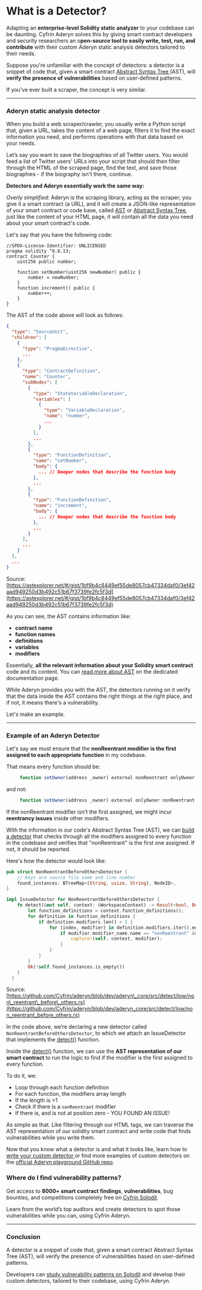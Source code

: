 # What is a Detector?

Adapting an **enterprise-level Solidity static analyzer** to your codebase can be daunting. Cyfrin Aderyn solves this by giving smart contract developers and security researchers an o**pen-source tool to easily write, test, run, and contribute** with their custom Aderyn static analysis detectors tailored to their needs.

Suppose you're unfamiliar with the concept of detectors: a detector is a snippet of code that, given a smart contract [Abstract Syntax Tree ](what-is-an-ast.md)(AST), will **verify the presence of vulnerabilities** based on user-defined patterns.

If you've ever built a scraper, the concept is very similar.

***

### Aderyn static analysis detector

When you build a web scraper/crawler, you usually write a Python script that, given a URL, takes the content of a web page, filters it to find the exact information you need, and performs operations with that data based on your needs.

Let’s say you want to save the biographies of all Twitter users. You would feed a list of Twitter users' URLs into your script that should then filter through the HTML of the scraped page, find the text, and save those biographies - if the biography isn't there, continue.

**Detectors and Aderyn essentially work the same way:**

_Overly simplified:_ Aderyn is the scraping library, acting as the scraper; you give it a smart contract (a URL), and it will create a JSON-like representation of your smart contract or code base, called [AST](what-is-an-ast.md) or [Abstract Syntax Tree](what-is-an-ast.md), just like the content of your HTML page, it will contain all the data you need about your smart contract's code.

Let's say that you have the following code:

```solidity
//SPDX-License-Identifier: UNLICENSED
pragma solidity ^0.8.13;
contract Counter {
    uint256 public number;
    
    function setNumber(uint256 newNumber) public {
        number = newNumber;
    }
    function increment() public {
        number++;
    }
}
```

The AST of the code above will look as follows:

```json
{
  "type": "SourceUnit",
  "children": [ 
    {
      "type": "PragmaDirective",
      ...
    },
    {
      "type": "ContractDefinition",
      "name": "Counter",
      "subNodes": [
        {
          "type": "StateVariableDeclaration",
          "variables": [
            {
              "type": "VariableDeclaration",
              "name": "number",
              ...
            }
          ],
          ...
        },
        {
          "type": "FunctionDefinition",
          "name": "setNumber",
          "body": {
            ... // Deeper nodes that describe the function body
          },
          ...
        },
        {
          "type": "FunctionDefinition",
          "name": "increment",
          "body": {
            ... // Deeper nodes that describe the function body
          },
          ...
        }
      ],
      ...
    }
  ],
  ...
}
```

Source: [https://astexplorer.net/#/gist/1bf9b4c8449ef55de8057cb47334daf0/3ef42aad949250d3b492c51b67f3739fe2fc5f3d](https://astexplorer.net/#/gist/1bf9b4c8449ef55de8057cb47334daf0/3ef42aad949250d3b492c51b67f3739fe2fc5f3d)

As you can see, the AST contains information like:

* **contract name**
* **function names**
* **definitions**
* **variables**
* **modifiers**

Essentially, **all the relevant information about your Solidity smart contract** code and its content. You can [read more about AST](what-is-an-ast.md) on the dedicated documentation page.

While Aderyn provides you with the AST, the detectors running on it verify that the data inside the AST contains the right things at the right place, and if not, it means there's a vulnerability.

Let's make an example.

***

### **Example of an Aderyn Detector**

Let's say we must ensure that the **nonReentrant modifier is the first assigned to each appropriate function** in my codebase.

That means every function should be:

```jsx
     function setOwner(address _owner) external nonReentrant onlyOwner {
```

and not:

```jsx
     function setOwner(address _owner) external onlyOwner nonReentrant {
```

If the nonReentrant modifier isn’t the first assigned, we might incur **reentrancy issues** inside other modifiers.

With the information in our code's Abstract Syntax Tree (AST), we can [build a detector](detectors-quickstart/) that checks through all the modifiers assigned to every function in the codebase and verifies that "nonReentrant" is the first one assigned. If not, it should be reported.

Here's how the detector would look like:

```rust
pub struct NonReentrantBeforeOthersDetector {
    // Keys are source file name and line number
    found_instances: BTreeMap<(String, usize, String), NodeID>,
}

impl IssueDetector for NonReentrantBeforeOthersDetector {
    fn detect(&mut self, context: &WorkspaceContext) -> Result<bool, Box<dyn Error>> {
        let function_definitions = context.function_definitions();
        for definition in function_definitions {
            if definition.modifiers.len() > 1 {
                for (index, modifier) in definition.modifiers.iter().enumerate() {
                    if modifier.modifier_name.name == "nonReentrant" && index != 0 {
                        capture!(self, context, modifier);
                    }
                }
            }
        }
        Ok(!self.found_instances.is_empty())
    }
  }
```

Source: [https://github.com/Cyfrin/aderyn/blob/dev/aderyn\_core/src/detect/low/non\_reentrant\_before\_others.rs](https://github.com/Cyfrin/aderyn/blob/dev/aderyn_core/src/detect/low/non_reentrant_before_others.rs)

In the code above, we’re declaring a new detector called `NonReentrantBeforeOthersDetector`, to which we attach an IssueDetector that implements the [detect()](detectors-quickstart/detectors-api-reference/detect.md) function.

Inside the [detect](detectors-quickstart/detectors-api-reference/detect.md)[()](detectors-quickstart/detectors-api-reference/detect.md) function, we can use the **AST representation of our smart contract** to run the logic to find if the modifier is the first assigned to every function.

To do it, we:

* Loop through each function definition
* For each function, the modifiers array length
* If the length is >1
* Check if there is a `nonReentrant` modifier
* If there is, and is not at position zero - YOU FOUND AN ISSUE!

As simple as that. Like filtering through our HTML tags, we can traverse the AST representation of our solidity smart contract and write code that finds vulnerabilities while you write them.

Now that you know what a detector is and what it looks like, learn how to [write your custom detector ](detectors-quickstart/)or find more examples of custom detectors on the [official Aderyn playground GitHub repo](https://github.com/Cyfrin/aderyn-contracts-playground).

### **Where do I find vulnerability patterns?**

Get access to **8000+ smart contract findings**, **vulnerabilities**, bug bounties, and competitions completely free on [Cyfrin Solodit](https://solodit.xyz).

Learn from the world’s top auditors and create detectors to spot those vulnerabilities while you can, using Cyfrin Aderyn.

***

### Conclusion

A detector is a snippet of code that, given a smart contract Abstract Syntax Tree (AST), will verify the presence of vulnerabilities based on user-defined patterns.

Developers can [study vulnerability patterns on Solodit](https://solodit.xyz) and develop their custom detectors, tailored to their codebase, using Cyfrin Aderyn.
